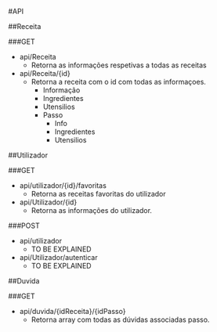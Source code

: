
#API

##Receita

###GET
* api/Receita
  * Retorna as informações respetivas a todas as receitas
* api/Receita/{id}
  * Retorna a receita com o id com todas as informaçoes.
    * Informação
    * Ingredientes
    * Utensilios
    * Passo
      * Info
      * Ingredientes
      * Utensilios
  

##Utilizador

###GET
* api/utilizador/{id}/favoritas
  * Retorna as receitas favoritas do utilizador
* api/Utilizador/{id}
  * Retorna as informações do utilizador.

###POST
* api/utilizador
  * TO BE EXPLAINED
* api/Utilizador/autenticar
  * TO BE EXPLAINED


##Duvida

###GET
* api/duvida/{idReceita}/{idPasso}
  * Retorna array com todas as dúvidas associadas passo.